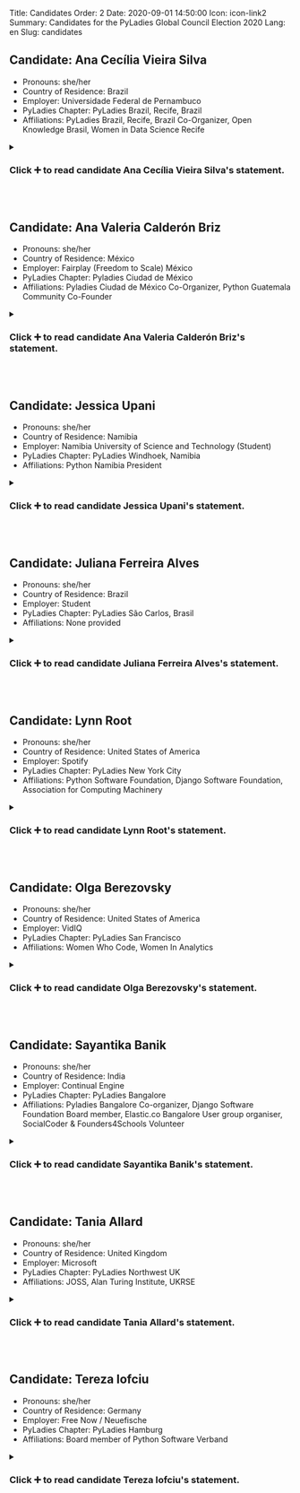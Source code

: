 Title: Candidates
Order: 2
Date: 2020-09-01 14:50:00
Icon: icon-link2
Summary: Candidates for the PyLadies Global Council Election 2020
Lang: en
Slug: candidates


## Candidate: Ana Cecília Vieira Silva

- Pronouns: she/her
- Country of Residence: Brazil
- Employer: Universidade Federal de Pernambuco 
- PyLadies Chapter: PyLadies Brazil, Recife, Brazil
- Affiliations: PyLadies Brazil, Recife, Brazil Co-Organizer, Open Knowledge Brasil, Women in Data Science Recife

<details>
  <summary><h3 id="candidate-1">Click ➕ to read candidate Ana Cecília Vieira Silva's statement.</h3></summary>
<br>
<h3>Candidate Statement:</h3>
<br><br>
Hi!
<br><br>
I’m Ana Cecília, member of PyLadies Recife since its foundation (2014). Now I’m one of the co-organizers of this chapter. In my local community we’re working on a mentoring program to support women who want to plan their first talk. During the social isolation we started the series Quarentena lives on Youtube where our mentees present the lectures they have planned with the program. In this program I’m a tutor, helping in a broadcast and in the communication team. 
<br><br>
Besides that, I’m currently helping the PyLadies Brazil chapter, which is a network of all local PyLadies communities in Brazil. I’m working to involve all chapters in this network with the goal to empower them and build an environment to mutual collaboration. Regarding the recent things I’ve working on lately, the milestone I would like to highlight is the series Papo entre PyLadies on Youtube. The goal of this series is to introduce PyLadies chapters from Brazil, so weekly 2 chapters interview a third one about its history, inspirations, activities and community impact. Each episode looks like a chat between friends, even if the women haven’t met each other yet. We think this conversation format is more enjoyable, can spread easier the chapters and bring them closer to each other. I’m responsible for contacting with chapters, the broadcast, script and financial. We started in May and couldn't imagine the true impact on the network PyLadies Brazil. Now, three months later, we increased the activities as a network, gathering new ladies to local chapters, created work groups to organize our communication, docs, tech and a study group. 
<br><br>
In the communication team I’m updating the information in the website, reactivating the news channel at Telegram and making some announcements to events. In the tech team I’m working on maintenemant the website and implementing some new features.
<br><br>
I help in others initiatives. I’m civil innovation ambassador of Open Knowledge Brasil, which has a mission that promotes a world where all no-personal information is open, free for everyone to use, build on and share. In Brazil, it’s the most important organization in the defense of digital rights, data and information transparency. I’m contributing to an open source project that transforms the official diaries of municipalities to open format, increasing the “open data” subject in the local community by events and conferences.
<br><br>
I’m also an ambassador of Women in Data Science Recife since 2019, which has a mission to inspire, educate data scientists and support women in this field. Our aim is to give visibility to the professional experiences and research of women local data scientists. I work estimating budgets for catering, securing sponsorship and to finding a venue.
<br><br>
At work, I manager the data opening at the Universidade Federal de Pernambuco.
My goals as a member of PyLadies Global Council is work to bring more diversity and inclusion at Global board, bring brazilians communities closer to global decisions, support content translated into other languages and collaborate to improve communication.
<br><br>
</details>
<br><br>

## Candidate: Ana Valeria Calderón Briz

- Pronouns: she/her
- Country of Residence: México
- Employer: Fairplay (Freedom to Scale) México
- PyLadies Chapter: Pyladies Ciudad de México 
- Affiliations: Pyladies Ciudad de México Co-Organizer, Python Guatemala Community Co-Founder

<details>
  <summary><h3 id="candidate-2">Click ➕ to read candidate Ana Valeria Calderón Briz's statement.</h3></summary>
<br>
<h3>Candidate Statement:</h3>
<br><br>
<h4>Python/PyLadies Community Contributions:</h4>
<br><br>
    Python Guatemala Community Founder and Lead Organizer.
<br><br>
    In 2016 I found out that there were no Python Community in Guatemala, so I started looking for advice on getting started the community and how to run it so finally in april 2017 After finding some support with friends who also used python as a hobby or at work we launched the first meetup in Quetzaltenango City. It was a success I didn't even imagine that so many people was interested in the Python language. Quetzaltenango is the place I lived in at the time so i started there but I knew there is always people that needs just a little push to get started everywhere, I also knew the potential of Python and how much it helps to the people to learn more from a inclusive community so I started organizing meetups in many different places like Guatemala City and Huehuetenango and also giving talks at local events both from other communities or University events, I am happy to have inspired some students to start using Python and also to be more open to join the local communities, since Guatemala didn't have that community culture and sometimes is scary to get into a world that might be unknown or the misconceptions in which we might believe that only "experts" are welcome.
    PyLadies Mexico City Co-Organizer.
<br><br>
    In June 2018 I moved to Mexico City for a job opportunity and a few months later I got in touch with the Pyladies México City which accepted me as a Co-Organizer, from that time to now we have Organized 2 Women in Data Science (Standford) at UNAM with around 400 assistants and with a proudly 75% of women. Our objective has always been to create a secure and inclusive space for people who identifies as ladies and in which no matter the level of experience we are glad to have them as speakers or assistants. We also organize Workshops and monthly meetups changing the location of the activities to be more accessible to the people since Mexico City is seriously big!.
<br><br>
    <h4>Python Conference Organizing:</h4>
<br><br>
	<ul>
	    <li>PyCon USA 2020 Speaker Mentor</li>
	    <li>PyCon Latam 2020/2021 Co-Organizer</li>
	    <li>PyCon USA 2018 Pyladies boot Volunteer</li>
	    <li>PyCon Canada 2019 Volunteer</li>
	    <li>PyCon Latam 2019 Volunteer</li>
	    <li>Django Girls 2019 Mexico City Mentor</li>
	</ul>
<br><br>
    <h4>Other Python Community Contributions:</h4>
<br><br>
	<ul>
        <li>PyLadies Global Election Site Translation to Spanish</li>
        <li>Jupyter Notebooks Documentation translation to Spanish</li>
    </ul>
    <h5>Python Conference Speaking</h5>
    <ul>
        <li>PyCon Canada 2019: Datetimes in Python without loosing your head</li>
        <li>PyCon Latam 2019: Sopita de datos con espinacas (Web Scraping)</li>
        <li>PyCon USA 2018: Reactive Programming with RxPy</li>
        <li>PyCon Spain 2017: Breakout Detection en Twitter para analisis en series de datos.</li>
	</ul>
<br><br>
    <h4>Goals as a PyLadies Global Council Member:</h4>
<br><br>
    My main Goal in the PyLadies Global Council Member is to analyze and implement a better way to communicate to the communities trough the world. Currently the Pyladies Communities have a small or null communication trough one chapter to another and even though we are very close to each other in distance we might not even be aware of which communities are out there, I think that it is very important to have a good way to communicate to other organizer to support to each other and to build a solid organization.
<br><br>
    Another very important Goal is to understand how to get to more people in Latin America and the world, even though we already use Social Networks and other spaces to share projects, activities, events or communities  a lot of people doesn't even know about the existence of the PyLadies community, I think that first we need to understand which are the channels to reach that people and then implement a strategy to make the people know about us so they can have the CHOICE to join the nearer chapter.
<br><br>
	PyLadies have helped me a lot as a community member and in my professional career trough sharing knowledge and making networking with people from all around the world, I want more people to have access to this network.

</details>
<br><br>

## Candidate: Jessica Upani

- Pronouns: she/her
- Country of Residence: Namibia
- Employer: Namibia University of Science and Technology (Student)
- PyLadies Chapter: PyLadies Windhoek, Namibia
- Affiliations: Python Namibia President

<details>
  <summary><h3 id="candidate-3">Click ➕ to read candidate Jessica Upani's statement.</h3></summary>
<br>
<h3>Candidate Statement:</h3>
<br><br>
I have a great passion for community building and I was fortunate to have lead the Python Namibia community since 2015. This has given me so much experience that I am now ready to expand my experience globally. PyLadies is a great platform to assist as it empowers so many women, and my country is not different, we are firing up women here too and it has been a phenomenal experience. I'll be happy to share my skills to enable more women globally.
</details>
<br><br>

## Candidate: Juliana Ferreira Alves

- Pronouns: she/her
- Country of Residence: Brazil
- Employer: Student
- PyLadies Chapter: PyLadies São Carlos, Brasil
- Affiliations: None provided

<details>
  <summary><h3 id="candidate-4">Click ➕ to read candidate Juliana Ferreira Alves's statement.</h3></summary>
<br>
<h3>Candidate Statement:</h3>
<br><br>
Hello, I'm Juliana Alves, a member of PyLadies São Carlos since April 2017. In a nutshell,  when I met PyLadies São Carlos I was lost and considering giving up college (where I was studying Chemical Engineering).  Then I had the first contact with programming with a Python Introduction course by PyLadies São Carlos. That day I discovered my interest in programming and the Python community. 
<br><br>
After that I became a member and I quickly started helping the group in their various activities. It took me only 4 months to organize and teach a Python course, which was offered at the Federal University of Sao Carlos (UFSCar) and had almost 60 participants. 
<br><br>
The community brought up my potential and made me feel able to study Computer Engineering at UFSCar. Nowadays, I wonder if I would have found out what I’m capable of if I hadn’t met PyLadies and had my first contact with programming.
<br><br>
Thus I’m grateful for the PyLadies community, which has given me experiences, knowledge and personal development, and I want to give it back by helping other women to discover their potential and have the same opportunities that I had.
<br><br>
<h4>PyLady community work:</h4> 
<ol>
	<li>In order to help women from several fields to have their first contact with programming I idealized and co-organized the Python Introduction Course open to the public in São Carlos city, in August 2018;</li>
	<li>Women sometimes don’t feel safe on the web because of some specific issues.  Thinking about contributing  to solve this problem, I gave the lecture " Women's security on the web" at Caipyra 2019, an event of the community of Python in São Carlos, city in the countryside of the state of Sao Paulo;</li>
	<li>Targeting vulnerable girls from public schools (middle and high school), I co-idealized and co-organized “PyLadies nas Escolas” (in english “PyLadies in the schools”), a project in partnership with the University of São Paulo for teaching, weekly, Programming Introduction with Python, to around 30 girls, during 6 months,  in 2019;</li>
	<li>Because of the lack of Python Intermediate study material, I co-idealized, co-organized and co-created the study material for the Intermediate Python Study Group open to all PyLadies in Brazil, during the covid-19 pandemic in 2020.</li>
</ol>
<br>
<h4>Goals:</h4>
<ol>
	<li>Promote PyLadies to reach women and impact their lives, through social media commitment, several presentations in differents places (like schools, neighborhoods, universities, companies…), open events also targeting more vulnerable women out of the tech community (like LGBTQI+, people of color, mothers and underprivileged women);</li>
	<li>Foment the connection among the chapters, providing events (online and in person) for the community, synchronizing social media posts, creating partnership chapters projects and spurring participation in events (of regional, national and global scale) as well as promoting job opportunities;</li>
	<li>Encourage the sharing of ideas, project, events provided by each chapter, in order to build up knowledge inside PyLadies and explore the potential of each woman in our community;</li>
	<li>Encourage and implement projects that make the access to programming possible for women and girls, in order to end with structural stigmas that repel them from technology, and naturalize diversity;</li>
	<li>Create a shared information center for successful projects from each chapter, to be recognized and reapplied in other chapters, inducing group growth as a whole;</li>
	<li>Transparency of council and chapters decisions. I believe that decisions, discussions and the financial situation of the group should be public knowledge in order to achieve all these goals.</li>
</ol>
<br><br>
Link to the <a href="https://docs.google.com/document/d/1c97or9OL7XYg6oZHB_Rzwi55LMuBV_y_Uss9POo9Yh8/edit?usp=sharing">Portuguese(BR) version</a>.
</details>
<br><br>

## Candidate: Lynn Root

- Pronouns: she/her
- Country of Residence: United States of America
- Employer: Spotify
- PyLadies Chapter: PyLadies New York City
- Affiliations: Python Software Foundation, Django Software Foundation, Association for Computing Machinery

<details>
  <summary><h3 id="candidate-5">Click ➕ to read candidate Lynn Root's statement.</h3></summary>
<h3>Candidate Statement:</h3>
<br><br>
Hi there! My name is Lynn Root, and I'd like to be considered for an elected seat on the inaugural cohort of the PyLadies Global Council!
<br><br>
TL;DR: I was heavily involved with leading and growing PyLadies since 2012 on a local and global level, needed a break for a year or two, but now re-energized and want to get my hands dirty again!
<br><br>
Long version: I’ve been involved with PyLadies since 2012 when I was teaching myself how to code. Some highlights of my involvement in the community:
<br><br>
<ul>
	<li>I started the San Francisco chapter in April 2012 (just after my first PyCon!). Over my 4 years of leadership & organization (before I relocated to NYC in 2016), I grew the local community to over 4,000 members (which was, and still is, the largest PyLadies chapter!). It’s so great to see that it’s now over 6,000!</li>
	<li>I helped found other chapters, including Stockholm, Prague, and Zagreb, by organizing and hosting their inaugural events in collaboration with local leaders.</li> 
	<li>I wrote `pip install pyladies` and kit.pyladies.com to provide the tools and guidance necessary for prospective organizers to start new chapters in their local community. I wanted local organization to be democratized!</li>
	<li>I worked with the Python Software Foundation to provide us with fiscal sponsorship, allowing us to accept tax-deductible donations.</li> 
	<li>I help run every PyLadies charity auction at PyCon US (with the exception of the first year – the conference organizers made it a surprise!) that raises money to help women from all over the world attend PyCon.
	<li>You might have seen me at our PyCon and EuroPython booths as well – I have organized our presence at both conferences since 2013 (aka I brought the t-shirts, stickers, and a friendly face).</li>
</ul>
<br><br>
<h4>Other fun stuff:</h4>
<ul>
	<li>From 2013 - 2016, I served on the Python Software Foundation’s Board of Directors, and served as Vice Chair to the board my final year.</li>
	<li>In 2015, I helped start the Django Software Foundation’s Code of Conduct committee to help create a safe environment for the Django community.</li>
	<li>In 2015, I wrote a <a href="https://www.roguelynn.com/words/were-not-done-yet/">“retrospective”</a> of how the Python community has been doing towards improving its diversity with a focus on how PyLadies has influenced its progress.</li>
	<li>Since 2017, I have helped organize PyGotham - the local Python conference in NYC - as the diversity chair.</li>
</ul>
<br><br>
<h4>Why you should vote for me:</h4>
I loved supporting and elevating my fellow PyLadies and friends of PyLadies; it is so very rewarding to see community members succeed based off of the supportive PyLadies’ network. However after 7 years, I got a bit burnt out and needed to step back to focus more inward. I’m glad I did, because other talented and motivated PyLadies were able to step in and grow this community worldwide with vigor and inclusiveness. Now that the community has renewed energy, it has inspired me to get involved again. I want to harness this energy to strengthen our community’s foundation so that anyone can come to us and feel “at home.” And I believe my extensive experience can help get us there.
<br><br>
<h4>Other CV-type things:</h4>
<ul>
	<li>Staff Engineer @ Spotify (7 years)</li>
	<li>Seasoned speaker at various Python conferences, including PyCon, EuroPython, and DjangoCon</li>
	<li>Creator/Maintainer of <a href="https://interrogate.readthedocs.io/en/latest/">interrogate</a> (among others, that being one of the more successful ones)</li>
</ul>
<br><br>
 </details>
<br><br>

## Candidate: Olga Berezovsky

- Pronouns: she/her
- Country of Residence: United States of America
- Employer: VidIQ
- PyLadies Chapter: PyLadies San Francisco
- Affiliations: Women Who Code, Women In Analytics 

<details>
  <summary><h3 id="candidate-6">Click ➕ to read candidate Olga Berezovsky's statement.</h3></summary>
<h3>Candidate Statement:</h3>
<br><br>
I'm <a href="http://olgaberezovsky.com/">Olga</a>, Senior Data Analyst. Born in Ukraine, based in San Francisco.  
I have been PyLadies member since 2016 and always felt supported by this community while dealing with different challenges (getting started with Python, feeling lost in ML, job search). Over the last 4 years I did a few lightings talks, presentations,  translations, organizing meetups within PyLadies community, but I feel this can be the time to invest and contribute more to developing and promoting our wonderful supportive community.  
<br><br>
I am also a member of Women Who Code and Women in Analytics organizations. In my free time I do ice skating, <a href="https://dataanalysis.substack.com">writing</a> and flying (I'm a pilot). 
</details>
<br><br>

## Candidate: Sayantika Banik

- Pronouns: she/her
- Country of Residence: India
- Employer: Continual Engine
- PyLadies Chapter: PyLadies Bangalore
- Affiliations: Pyladies Bangalore Co-organizer, Django Software Foundation Board member, Elastic.co Bangalore User group organiser, SocialCoder & Founders4Schools Volunteer 

<details>
  <summary><h3 id="candidate-7">Click ➕ to read candidate Sayantika Banik's statement.</h3></summary>
<h3>Candidate Statement:</h3>
<br><br>
Community has always been a vital part of my life and career. 
<br><br>
They have shaped my ability to think and have motivated me to contribute back. Unfortunately, there are still so many developers struggling to find a safe space where they are treated equally. One of them was me!  
<br><br>
Personally I want to spread a simple message to treat everyone well and to speak up when needed. Pyladies is one such platform which is helping a lot of developers to confidently rise up and present their ideas especially Women.
<br><br>
I have learned so many wonderful lessons being part of various communities.   Currently, I am contributing as a board member at "Django Software Foundation" and Organiser at "Pyladies Bangalore & Elastic.co Bangalore. In the past I have been associated with "Google Developer Group, Bangalore" and "Women Techmakers, Bangalore". 
<br><br>
Apart from earning my livelihood, I mentor developers across the globe under programs like "Learn it Girl", "GirlScript Foundation", "Founders4School" and "Women Techmakers". I actively take part in volunteering for a social cause here in India though "Atal Innovation Mission" where students are introduced to STEM in their early high school days.
<br><br>
Together we can bring in a significant difference!.
</details>
<br><br>

## Candidate: Tania Allard

- Pronouns: she/her
- Country of Residence: United Kingdom
- Employer: Microsoft
- PyLadies Chapter: PyLadies Northwest UK
- Affiliations: JOSS, Alan Turing Institute, UKRSE 

<details>
  <summary><h3 id="candidate-8">Click ➕ to read candidate Tania Allard's statement.</h3></summary>
<h3>Candidate Statement:</h3>
<br><br>
I want to propose my candidacy for a seat at the PyLadies Global Council. 
<br><br>
I have been involved in the wider Python community for about eight years, first locally in the UK where I am based and posteriorly locally. Over these years I have been involved in running and organising Python-related conferences, sprints and meetups as the founder and organiser of Pyladies NorthWest UK. Over the last year and so much work has been taking place to improve the broader Pyladies organisation, infrastructure and processes, one of which is the creation of a Pyladies Global Council, and I have been able to participate and provide input along the way.
<br><br>
Therefore I would love to be able to continue working in the improvement of Pyladies as a whole. Some things I would personally like to work on are:
<br><br>
<ul>
	<li>Mechanisms to better support PyLadies chapters and organisers, from providing better onboarding processes to sustainability and community growth</li>
	<li>Further work on the PyLadies Code of Conduct, reporting and enforcement guidelines and processes to continue making this a supporting, safe and welcoming community for us all</li>
	<li>Continue and expand the scope of Mentored Sprints for diverse beginners in partnership with PyLadies and the PSF (Python Software Foundation) to provide open source mentorship for folks from traditionally minoritised and underserved groups in our community</li>
</ul>
</details>
<br><br>

## Candidate: Tereza Iofciu

- Pronouns: she/her
- Country of Residence: Germany
- Employer: Free Now / Neuefische
- PyLadies Chapter: PyLadies Hamburg
- Affiliations: Board member of Python Software Verband 

<details>
  <summary><h3 id="candidate-9">Click ➕ to read candidate Tereza Iofciu's statement.</h3></summary>
<h3>Candidate Statement:</h3>
<br><br>
I've started the PyLadies Hamburg chapter two years ago as I felt there was a lack of diversity efforts in Hamburg. Since then we've done a lot of workshops and meetups also together with other Python organizations in town.  I really love the PyLadies initiative as it is by far one of the least selfish communities with clear values. This is really motivating me to get involved and help out and I've been doing that on off when having time.
</details>